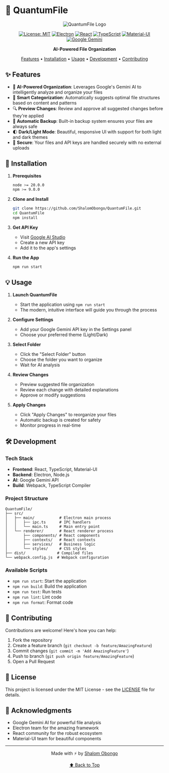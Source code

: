 # 🌌 QuantumFile

<div align="center">

![QuantumFile Logo](assets/logo.png)

[![License: MIT](https://img.shields.io/badge/License-MIT-blue.svg)](https://opensource.org/licenses/MIT)
[![Electron](https://img.shields.io/badge/Electron-✓-47848F.svg)](https://www.electronjs.org/)
[![React](https://img.shields.io/badge/React-✓-61DAFB.svg)](https://reactjs.org/)
[![TypeScript](https://img.shields.io/badge/TypeScript-✓-3178C6.svg)](https://www.typescriptlang.org/)
[![Material-UI](https://img.shields.io/badge/Material--UI-✓-0081CB.svg)](https://mui.com/)
[![Google Gemini](https://img.shields.io/badge/Google%20Gemini-AI-4285F4.svg)](https://deepmind.google/technologies/gemini/)

**AI-Powered File Organization**

[Features](#✨-features) • [Installation](#🚀-installation) • [Usage](#💡-usage) • [Development](#🛠️-development) • [Contributing](#🤝-contributing)

</div>

## ✨ Features

- 🤖 **AI-Powered Organization**: Leverages Google's Gemini AI to intelligently analyze and organize your files
- 🎯 **Smart Categorization**: Automatically suggests optimal file structures based on content and patterns
- 🔍 **Preview Changes**: Review and approve all suggested changes before they're applied
- 🔄 **Automatic Backup**: Built-in backup system ensures your files are always safe
- 🌓 **Dark/Light Mode**: Beautiful, responsive UI with support for both light and dark themes
- 🔐 **Secure**: Your files and API keys are handled securely with no external uploads

## 🚀 Installation

1. **Prerequisites**
   ```bash
   node >= 20.0.0
   npm >= 9.0.0
   ```

2. **Clone and Install**
   ```bash
   git clone https://github.com/ShalomObongo/QuantumFile.git
   cd QuantumFile
   npm install
   ```

3. **Get API Key**
   - Visit [Google AI Studio](https://makersuite.google.com/app/apikey)
   - Create a new API key
   - Add it to the app's settings

4. **Run the App**
   ```bash
   npm run start
   ```

## 💡 Usage

1. **Launch QuantumFile**
   - Start the application using `npm run start`
   - The modern, intuitive interface will guide you through the process

2. **Configure Settings**
   - Add your Google Gemini API key in the Settings panel
   - Choose your preferred theme (Light/Dark)

3. **Select Folder**
   - Click the "Select Folder" button
   - Choose the folder you want to organize
   - Wait for AI analysis

4. **Review Changes**
   - Preview suggested file organization
   - Review each change with detailed explanations
   - Approve or modify suggestions

5. **Apply Changes**
   - Click "Apply Changes" to reorganize your files
   - Automatic backup is created for safety
   - Monitor progress in real-time

## 🛠️ Development

### Tech Stack
- **Frontend**: React, TypeScript, Material-UI
- **Backend**: Electron, Node.js
- **AI**: Google Gemini API
- **Build**: Webpack, TypeScript Compiler

### Project Structure
```
QuantumFile/
├── src/
│   ├── main/           # Electron main process
│   │   ├── ipc.ts      # IPC handlers
│   │   └── main.ts     # Main entry point
│   └── renderer/       # React renderer process
│       ├── components/ # React components
│       ├── contexts/   # React contexts
│       ├── services/   # Business logic
│       └── styles/     # CSS styles
├── dist/              # Compiled files
└── webpack.config.js  # Webpack configuration
```

### Available Scripts
- `npm run start`: Start the application
- `npm run build`: Build the application
- `npm run test`: Run tests
- `npm run lint`: Lint code
- `npm run format`: Format code

## 🤝 Contributing

Contributions are welcome! Here's how you can help:

1. Fork the repository
2. Create a feature branch (`git checkout -b feature/AmazingFeature`)
3. Commit changes (`git commit -m 'Add AmazingFeature'`)
4. Push to branch (`git push origin feature/AmazingFeature`)
5. Open a Pull Request

## 📜 License

This project is licensed under the MIT License - see the [LICENSE](LICENSE) file for details.

## 🙏 Acknowledgments

- Google Gemini AI for powerful file analysis
- Electron team for the amazing framework
- React community for the robust ecosystem
- Material-UI team for beautiful components

---

<div align="center">

Made with ⚡️ by [Shalom Obongo](https://github.com/ShalomObongo)

[⬆ Back to Top](#-quantumfile)

</div>

